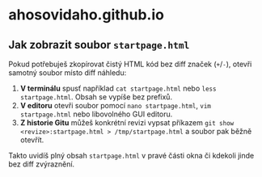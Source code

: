 # ahosovidaho.github.io

## Jak zobrazit soubor `startpage.html`

Pokud potřebuješ zkopírovat čistý HTML kód bez diff značek (`+`/`-`), otevři samotný soubor místo diff náhledu:

1. **V terminálu** spusť například `cat startpage.html` nebo `less startpage.html`. Obsah se vypíše bez prefixů.
2. **V editoru** otevři soubor pomocí `nano startpage.html`, `vim startpage.html` nebo libovolného GUI editoru.
3. **Z historie Gitu** můžeš konkrétní revizi vypsat příkazem `git show <revize>:startpage.html > /tmp/startpage.html` a soubor pak běžně otevřít.

Takto uvidíš plný obsah `startpage.html` v pravé části okna či kdekoli jinde bez diff zvýraznění.
